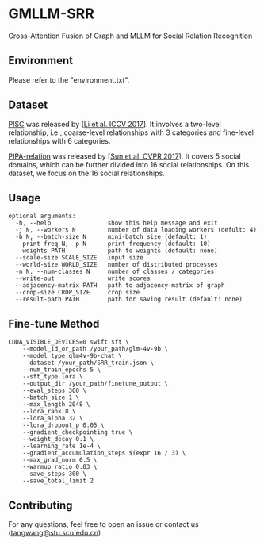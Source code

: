 # GMLLM-SRR
Cross-Attention Fusion of Graph and MLLM for Social Relation Recognition

## Environment

Please refer to the "environment.txt".

## Dataset
[PISC](https://zenodo.org/record/1059155#.WznPu_F97CI) was released by [[Li et al. ICCV 2017](https://arxiv.org/abs/1708.00634)]. It involves a two-level relationship, i.e., coarse-level relationships with 3 categories and fine-level relationships with 6 categories.

[PIPA-relation](https://www.mpi-inf.mpg.de/departments/computer-vision-and-multimodal-computing/research/human-activity-recognition/social-relation-recognition/) was released by [[Sun et al. CVPR 2017](https://arxiv.org/abs/1704.06456)]. It covers 5 social domains, which can be further divided into 16 social relationships. On this dataset, we focus on the 16 social relationships.

## Usage
    optional arguments:
      -h, --help                show this help message and exit
      -j N, --workers N         number of data loading workers (defult: 4)
      -b N, --batch-size N      mini-batch size (default: 1)
      --print-freq N, -p N      print frequency (default: 10)
      --weights PATH            path to weights (default: none)
      --scale-size SCALE_SIZE   input size
      --world-size WORLD_SIZE   number of distributed processes
      -n N, --num-classes N     number of classes / categories
      --write-out               write scores
      --adjacency-matrix PATH   path to adjacency-matrix of graph
      --crop-size CROP_SIZE     crop size
      --result-path PATH        path for saving result (default: none)

## Fine-tune Method
    CUDA_VISIBLE_DEVICES=0 swift sft \
        --model_id_or_path /your_path/glm-4v-9b \
        --model_type glm4v-9b-chat \
        --dataset /your_path/SRR_train.json \
        --num_train_epochs 5 \
        --sft_type lora \
        --output_dir /your_path/finetune_output \
        --eval_steps 300 \
        --batch_size 1 \
        --max_length 2048 \
        --lora_rank 8 \
        --lora_alpha 32 \
        --lora_dropout_p 0.05 \
        --gradient_checkpointing true \
        --weight_decay 0.1 \
        --learning_rate 1e-4 \
        --gradient_accumulation_steps $(expr 16 / 3) \
        --max_grad_norm 0.5 \
        --warmup_ratio 0.03 \
        --save_steps 300 \
        --save_total_limit 2


## Contributing
For any questions, feel free to open an issue or contact us (tangwang@stu.scu.edu.cn)
